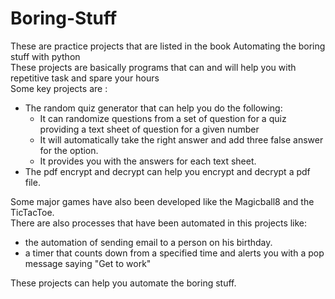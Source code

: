 # Boring-Stuff
These are practice projects that are listed in the book Automating the boring stuff with python     
These projects are basically programs that can and will help you with repetitive task and spare your hours  
Some key projects are :  
-   The random quiz generator that can help you do the following:
    -   It can randomize questions from a set of question for a quiz providing a text sheet of question for a given number
      - It will automatically take the right answer and add three false answer for the option.
      - It provides you with the answers for each text sheet.
  -   The pdf encrypt and decrypt can help you encrypt and decrypt a pdf file.

Some major games have also been developed like the Magicball8 and the TicTacToe.    
There are also processes that have been automated in this projects like:    
-   the automation of sending email to a person on his birthday.
-   a timer that counts down from a specified time and alerts you with a pop message saying "Get to work"

These projects can help you automate the boring stuff.